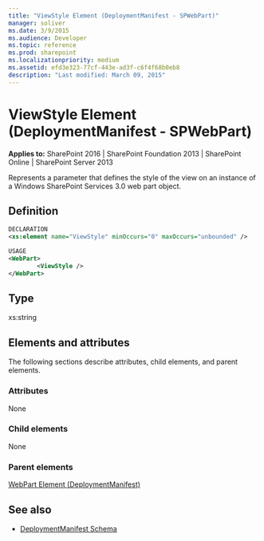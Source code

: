 ```yaml
---
title: "ViewStyle Element (DeploymentManifest - SPWebPart)"
manager: soliver
ms.date: 3/9/2015
ms.audience: Developer
ms.topic: reference
ms.prod: sharepoint
ms.localizationpriority: medium
ms.assetid: efd3e323-77cf-443e-ad3f-c6f4f68b0eb8
description: "Last modified: March 09, 2015"
---
```


# ViewStyle Element (DeploymentManifest - SPWebPart)

**Applies to:** SharePoint 2016 | SharePoint Foundation 2013 | SharePoint Online | SharePoint Server 2013 
  
Represents a parameter that defines the style of the view on an instance of a Windows SharePoint Services 3.0 web part object.

## Definition

```XML
DECLARATION
<xs:element name="ViewStyle" minOccurs="0" maxOccurs="unbounded" />

USAGE
<WebPart>
        <ViewStyle />
</WebPart>

```

## Type

xs:string
  
## Elements and attributes

The following sections describe attributes, child elements, and parent elements.

### Attributes

None
   
### Child elements

None
   
### Parent elements

[WebPart Element (DeploymentManifest)](webpart-element-deploymentmanifest.md)
   
## See also

- [DeploymentManifest Schema](deploymentmanifest-schema.md)


